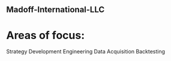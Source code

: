 ## Madoff-International-LLC

# Areas of focus:
Strategy Development
Engineering
Data Acquisition
Backtesting
